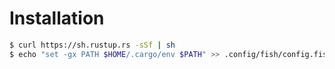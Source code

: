 # Installation 


``` bash
$ curl https://sh.rustup.rs -sSf | sh
$ echo "set -gx PATH $HOME/.cargo/env $PATH" >> .config/fish/config.fish 
```
